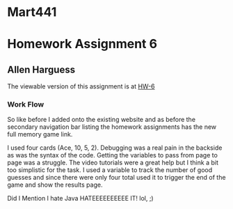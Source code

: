 # Mart441
# Homework Assignment 6
## Allen Harguess

The viewable version of this assignment is at [HW-6](https://allenharguess701.github.io/Mart441/HW-6/)

### Work Flow
So like before I added onto the existing website and as before the secondary navigation bar listing the homework assignments has the new full memory game link.

I used four cards (Ace, 10, 5, 2). Debugging was a real pain in the backside as was the syntax of the code. Getting the variables to pass from page to page was a struggle. The video tutorials were a great help but I think a bit too simplistic for the task. I used a variable to track the number of good guesses and since there were only four total used it to trigger the end of the game and show the results page. 

Did I Mention I hate Java HATEEEEEEEEEE IT! lol, ;)
